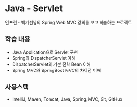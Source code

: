 # Java - Servlet
인프런 - 백기선님의 Spring Web MVC 강의를 보고 학습하는 프로젝트  

## 학습 내용
* Java Application으로 Servlet 구현
* Spring의 DispatcherServlet 이해
* DispatcherServlet의 기본 전략 Bean 이해
* Spring MVC와 SpringBoot MVC의 차이점 이해  

## 사용스택  
* IntelliJ, Maven, Tomcat, Java, Spring, MVC, Git, GitHub  
